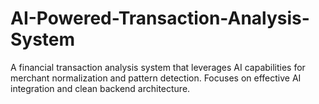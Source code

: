 # AI-Powered-Transaction-Analysis-System
A financial transaction analysis system that leverages AI capabilities for merchant normalization and pattern detection.   Focuses on effective AI integration and clean backend architecture.
